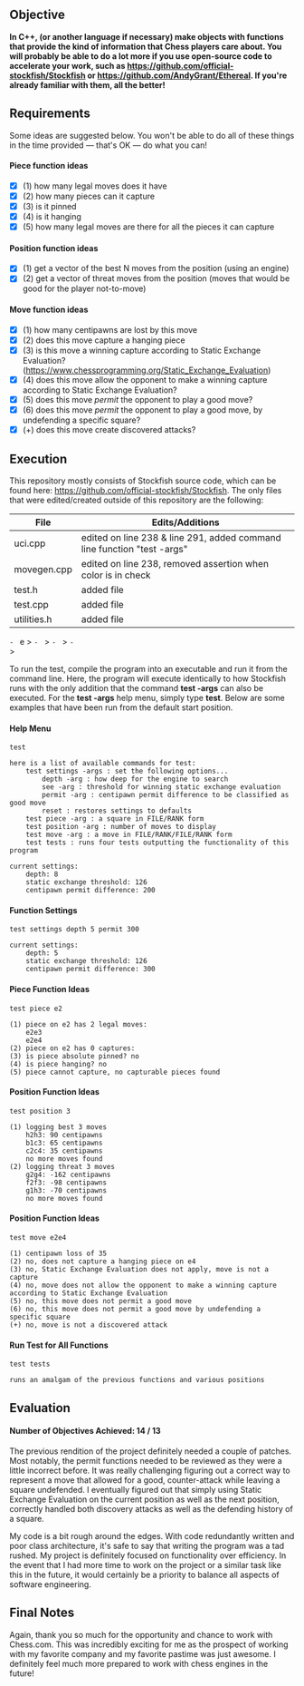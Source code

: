 ## Objective

<strong>In C++, (or another language if necessary) make objects with functions that provide the kind of information that Chess players care about. You will probably be able to do a lot more if you use open-source code to accelerate your work, such as  https://github.com/official-stockfish/Stockfish or https://github.com/AndyGrant/Ethereal.  If you're already familiar with them, all the better!</strong>

## Requirements

Some ideas are suggested below. You won't be able to do all of these things in the time provided — that's OK — do what you can! 

#### Piece function ideas
- [x] (1) how many legal moves does it have
- [x] (2) how many pieces can it capture
- [x] (3) is it pinned
- [x] (4) is it hanging
- [x] (5) how many legal moves are there for all the pieces it can capture

#### Position function ideas
- [x] (1) get a vector of the best N moves from the position (using an engine)
- [x] (2) get a vector of threat moves from the position (moves that would be good for the player not-to-move)

#### Move function ideas
- [x] (1) how many centipawns are lost by this move
- [x] (2) does this move capture a hanging piece
- [x] (3) is this move a winning capture according to Static Exchange Evaluation? (https://www.chessprogramming.org/Static_Exchange_Evaluation)
- [x] (4) does this move allow the opponent to make a winning capture according to Static Exchange Evaluation?
- [x] (5) does this move *permit* the opponent to play a good move?
- [x] (6) does this move *permit* the opponent to play a good move, by undefending a specific square?
- [x] (+) does this move create discovered attacks?

## Execution

This repository mostly consists of Stockfish source code, which can be found here: https://github.com/official-stockfish/Stockfish. The only files that were edited/created outside of this repository are the following:

| File | Edits/Additions |
| ------- | ----------------------------------------------------------------------- |
| uci.cpp | edited on line 238 & line 291, added command line function "test -args" |
| movegen.cpp | edited on line 238, removed assertion when color is in check |
| test.h | added file |
| test.cpp | added file |
| utilities.h | added file |

```- ```	e
	> 
```- ``` 
	> 
```- ``` 
	> 
```- ```	
	> 
	
To run the test, compile the program into an executable and run it from the command line. Here, the program will execute identically to how Stockfish runs with the only addition that the command <strong>test -args</strong> can also be executed. For the <strong>test -args</strong> help menu, simply type <strong>test</strong>. Below are some examples that have been run from the default start position.

#### Help Menu
```test```
```
here is a list of available commands for test:
	test settings -args : set the following options...
		depth -arg : how deep for the engine to search
		see -arg : threshold for winning static exchange evaluation
		permit -arg : centipawn permit difference to be classified as good move
		reset : restores settings to defaults
	test piece -arg : a square in FILE/RANK form
	test position -arg : number of moves to display
	test move -arg : a move in FILE/RANK/FILE/RANK form
	test tests : runs four tests outputting the functionality of this program 

current settings:
	depth: 8
	static exchange threshold: 126
	centipawn permit difference: 200
```
#### Function Settings
```test settings depth 5 permit 300```
```
current settings:
	depth: 5
	static exchange threshold: 126
	centipawn permit difference: 300
```
#### Piece Function Ideas 
```test piece e2```
```
(1) piece on e2 has 2 legal moves:
	e2e3
	e2e4
(2) piece on e2 has 0 captures:
(3) is piece absolute pinned? no
(4) is piece hanging? no
(5) piece cannot capture, no capturable pieces found
```
#### Position Function Ideas 
```test position 3```
```
(1) logging best 3 moves
	h2h3: 90 centipawns
	b1c3: 65 centipawns
	c2c4: 35 centipawns
	no more moves found
(2) logging threat 3 moves
	g2g4: -162 centipawns
	f2f3: -98 centipawns
	g1h3: -70 centipawns
	no more moves found
```
#### Position Function Ideas 
```test move e2e4```
```
(1) centipawn loss of 35
(2) no, does not capture a hanging piece on e4
(3) no, Static Exchange Evaluation does not apply, move is not a capture
(4) no, move does not allow the opponent to make a winning capture according to Static Exchange Evaluation
(5) no, this move does not permit a good move
(6) no, this move does not permit a good move by undefending a specific square
(+) no, move is not a discovered attack
```
#### Run Test for All Functions
```test tests```
```
runs an amalgam of the previous functions and various positions
```
## Evaluation

#### Number of Objectives Achieved: 14 / 13

The previous rendition of the project definitely needed a couple of patches. Most notably, the permit functions needed to be reviewed as they were a little incorrect before. It was really challenging figuring out a correct way to represent a move that allowed for a good, counter-attack while leaving a square undefended. I eventually figured out that simply using Static Exchange Evaluation on the current position as well as the next position, correctly handled both discovery attacks as well as the defending history of a square.

My code is a bit rough around the edges. With code redundantly written and poor class architecture, it's safe to say that writing the program was a tad rushed. My project is definitely focused on functionality over efficiency. In the event that I had more time to work on the project or a similar task like this in the future, it would certainly be a priority to balance all aspects of software engineering. 

## Final Notes

Again, thank you so much for the opportunity and chance to work with Chess.com. This was incredibly exciting for me as the prospect of working with my favorite company and my favorite pastime was just awesome. I definitely feel much more prepared to work with chess engines in the future!